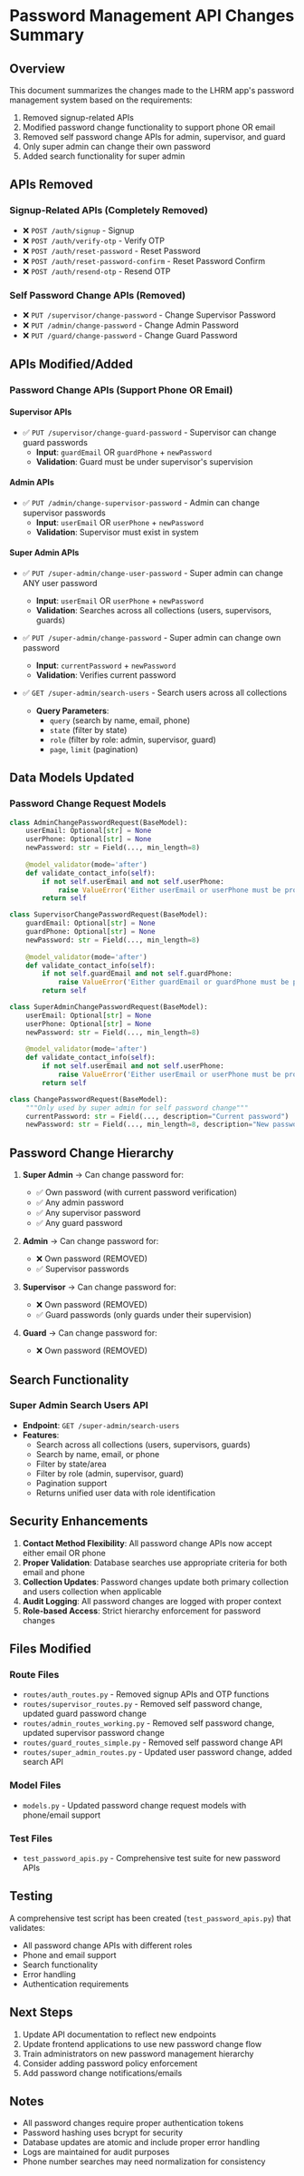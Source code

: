 # Password Management API Changes Summary

## Overview
This document summarizes the changes made to the LHRM app's password management system based on the requirements:

1. Removed signup-related APIs
2. Modified password change functionality to support phone OR email
3. Removed self password change APIs for admin, supervisor, and guard
4. Only super admin can change their own password
5. Added search functionality for super admin

## APIs Removed

### Signup-Related APIs (Completely Removed)
- ❌ `POST /auth/signup` - Signup
- ❌ `POST /auth/verify-otp` - Verify OTP
- ❌ `POST /auth/reset-password` - Reset Password
- ❌ `POST /auth/reset-password-confirm` - Reset Password Confirm
- ❌ `POST /auth/resend-otp` - Resend OTP

### Self Password Change APIs (Removed)
- ❌ `PUT /supervisor/change-password` - Change Supervisor Password
- ❌ `PUT /admin/change-password` - Change Admin Password  
- ❌ `PUT /guard/change-password` - Change Guard Password

## APIs Modified/Added

### Password Change APIs (Support Phone OR Email)

#### Supervisor APIs
- ✅ `PUT /supervisor/change-guard-password` - Supervisor can change guard passwords
  - **Input**: `guardEmail` OR `guardPhone` + `newPassword`
  - **Validation**: Guard must be under supervisor's supervision

#### Admin APIs  
- ✅ `PUT /admin/change-supervisor-password` - Admin can change supervisor passwords
  - **Input**: `userEmail` OR `userPhone` + `newPassword`
  - **Validation**: Supervisor must exist in system

#### Super Admin APIs
- ✅ `PUT /super-admin/change-user-password` - Super admin can change ANY user password
  - **Input**: `userEmail` OR `userPhone` + `newPassword`
  - **Validation**: Searches across all collections (users, supervisors, guards)

- ✅ `PUT /super-admin/change-password` - Super admin can change own password
  - **Input**: `currentPassword` + `newPassword`
  - **Validation**: Verifies current password

- ✅ `GET /super-admin/search-users` - Search users across all collections
  - **Query Parameters**: 
    - `query` (search by name, email, phone)
    - `state` (filter by state)
    - `role` (filter by role: admin, supervisor, guard)
    - `page`, `limit` (pagination)

## Data Models Updated

### Password Change Request Models

```python
class AdminChangePasswordRequest(BaseModel):
    userEmail: Optional[str] = None
    userPhone: Optional[str] = None
    newPassword: str = Field(..., min_length=8)
    
    @model_validator(mode='after')
    def validate_contact_info(self):
        if not self.userEmail and not self.userPhone:
            raise ValueError('Either userEmail or userPhone must be provided')
        return self

class SupervisorChangePasswordRequest(BaseModel):
    guardEmail: Optional[str] = None  
    guardPhone: Optional[str] = None
    newPassword: str = Field(..., min_length=8)
    
    @model_validator(mode='after')
    def validate_contact_info(self):
        if not self.guardEmail and not self.guardPhone:
            raise ValueError('Either guardEmail or guardPhone must be provided')
        return self

class SuperAdminChangePasswordRequest(BaseModel):
    userEmail: Optional[str] = None
    userPhone: Optional[str] = None
    newPassword: str = Field(..., min_length=8)
    
    @model_validator(mode='after')
    def validate_contact_info(self):
        if not self.userEmail and not self.userPhone:
            raise ValueError('Either userEmail or userPhone must be provided')
        return self

class ChangePasswordRequest(BaseModel):
    """Only used by super admin for self password change"""
    currentPassword: str = Field(..., description="Current password")
    newPassword: str = Field(..., min_length=8, description="New password")
```

## Password Change Hierarchy

1. **Super Admin** → Can change password for:
   - ✅ Own password (with current password verification)
   - ✅ Any admin password
   - ✅ Any supervisor password
   - ✅ Any guard password

2. **Admin** → Can change password for:
   - ❌ Own password (REMOVED)
   - ✅ Supervisor passwords

3. **Supervisor** → Can change password for:
   - ❌ Own password (REMOVED)
   - ✅ Guard passwords (only guards under their supervision)

4. **Guard** → Can change password for:
   - ❌ Own password (REMOVED)

## Search Functionality

### Super Admin Search Users API
- **Endpoint**: `GET /super-admin/search-users`
- **Features**:
  - Search across all collections (users, supervisors, guards)
  - Search by name, email, or phone
  - Filter by state/area
  - Filter by role (admin, supervisor, guard)
  - Pagination support
  - Returns unified user data with role identification

## Security Enhancements

1. **Contact Method Flexibility**: All password change APIs now accept either email OR phone
2. **Proper Validation**: Database searches use appropriate criteria for both email and phone
3. **Collection Updates**: Password changes update both primary collection and users collection when applicable
4. **Audit Logging**: All password changes are logged with proper context
5. **Role-based Access**: Strict hierarchy enforcement for password changes

## Files Modified

### Route Files
- `routes/auth_routes.py` - Removed signup APIs and OTP functions
- `routes/supervisor_routes.py` - Removed self password change, updated guard password change
- `routes/admin_routes_working.py` - Removed self password change, updated supervisor password change  
- `routes/guard_routes_simple.py` - Removed self password change API
- `routes/super_admin_routes.py` - Updated user password change, added search API

### Model Files
- `models.py` - Updated password change request models with phone/email support

### Test Files
- `test_password_apis.py` - Comprehensive test suite for new password APIs

## Testing

A comprehensive test script has been created (`test_password_apis.py`) that validates:
- All password change APIs with different roles
- Phone and email support
- Search functionality
- Error handling
- Authentication requirements

## Next Steps

1. Update API documentation to reflect new endpoints
2. Update frontend applications to use new password change flow
3. Train administrators on new password management hierarchy
4. Consider adding password policy enforcement
5. Add password change notifications/emails

## Notes

- All password changes require proper authentication tokens
- Password hashing uses bcrypt for security
- Database updates are atomic and include proper error handling
- Logs are maintained for audit purposes
- Phone number searches may need normalization for consistency